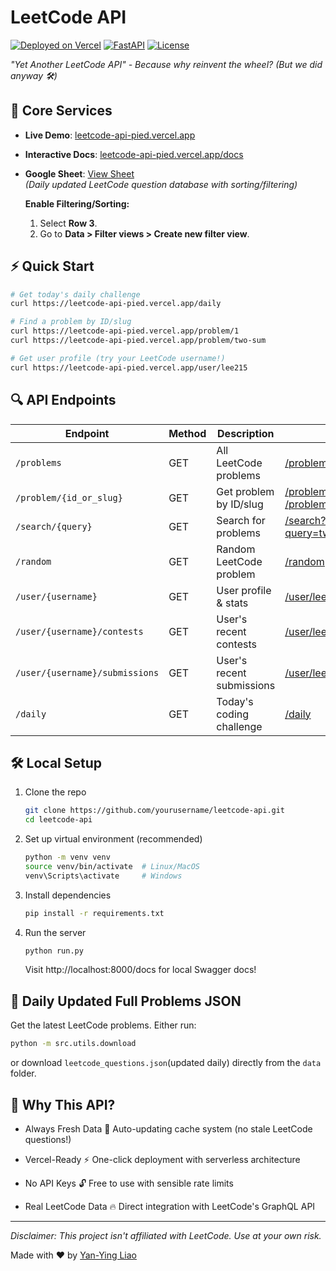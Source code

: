 # LeetCode API 
[![Deployed on Vercel](https://img.shields.io/badge/Deployed%20on-Vercel-black?logo=vercel)](https://leetcode-api-pied.vercel.app) [![FastAPI](https://img.shields.io/badge/Powered%20By-FastAPI-%2300C7B7?logo=fastapi)](https://fastapi.tiangolo.com) [![License](https://img.shields.io/badge/License-MIT-green.svg)](LICENSE)

*"Yet Another LeetCode API" - Because why reinvent the wheel? (But we did anyway 🛠️)*

## 🚀 Core Services

- **Live Demo**: [leetcode-api-pied.vercel.app](https://leetcode-api-pied.vercel.app)
- **Interactive Docs**: [leetcode-api-pied.vercel.app/docs](https://leetcode-api-pied.vercel.app/docs)
- **Google Sheet**: [View Sheet](https://docs.google.com/spreadsheets/d/1sRWp95wqo3a7lLBbtNd_3KkTyGjx_9sctTOL5JOb6pA/edit?usp=sharing)  
  *(Daily updated LeetCode question database with sorting/filtering)*

    **Enable Filtering/Sorting:**  
    1. Select **Row 3**.  
    2. Go to **Data > Filter views > Create new filter view**.  

## ⚡ Quick Start

```bash
# Get today's daily challenge
curl https://leetcode-api-pied.vercel.app/daily

# Find a problem by ID/slug
curl https://leetcode-api-pied.vercel.app/problem/1
curl https://leetcode-api-pied.vercel.app/problem/two-sum

# Get user profile (try your LeetCode username!)
curl https://leetcode-api-pied.vercel.app/user/lee215
```

## 🔍 API Endpoints

| Endpoint                        | Method | Description                         | Example                                                                                     |
|---------------------------------|--------|-------------------------------------|---------------------------------------------------------------------------------------------|
| `/problems`                    | GET    | All LeetCode problems              | [/problems](https://leetcode-api-pied.vercel.app/problems)                             |
| `/problem/{id_or_slug}`        | GET    | Get problem by ID/slug             | [/problem/1](https://leetcode-api-pied.vercel.app/problem/1)<br />[/problem/two-sum](https://leetcode-api-pied.vercel.app/problem/two-sum)                |
| `/search/{query}`              | GET    | Search for problems                | [/search?query=two%20sum](https://leetcode-api-pied.vercel.app/search?query=two%20sum)              |
| `/random`                       | GET    | Random LeetCode problem            | [/random](https://leetcode-api-pied.vercel.app/random)                                    |
| `/user/{username}`              | GET    | User profile & stats                | [/user/lee215](https://leetcode-api-pied.vercel.app/user/lee215)                      |
| `/user/{username}/contests`  | GET    | User's recent contests           | [/user/lee215/contests](https://leetcode-api-pied.vercel.app/user/lee215/contests)         |
| `/user/{username}/submissions`  | GET    | User's recent submissions           | [/user/lee215/submissions](https://leetcode-api-pied.vercel.app/user/lee215/submissions)         |
| `/daily`                        | GET    | Today's coding challenge            | [/daily](https://leetcode-api-pied.vercel.app/daily)                                      |


## 🛠️ Local Setup

1. Clone the repo
    ```bash 
    git clone https://github.com/yourusername/leetcode-api.git
    cd leetcode-api
    ```

2. Set up virtual environment (recommended)
    ```bash
    python -m venv venv
    source venv/bin/activate  # Linux/MacOS
    venv\Scripts\activate     # Windows
    ```

4. Install dependencies
    ```bash 
    pip install -r requirements.txt
    ```

5. Run the server
    ```bash 
    python run.py
    ```
    Visit http://localhost:8000/docs for local Swagger docs!


## 🔄 Daily Updated Full Problems JSON

Get the latest LeetCode problems. Either run:
```bash 
python -m src.utils.download
```
or download  `leetcode_questions.json`(updated daily) directly from the `data` folder.

## 🤔 Why This API?
- Always Fresh Data 🥬
  Auto-updating cache system (no stale LeetCode questions!)

- Vercel-Ready ⚡
  One-click deployment with serverless architecture

- No API Keys 🔓
  Free to use with sensible rate limits

- Real LeetCode Data 🔥
  Direct integration with LeetCode's GraphQL API

---

*Disclaimer: This project isn't affiliated with LeetCode. Use at your own risk.*

Made with ❤️ by [Yan-Ying Liao](http://noworneverev.github.io)